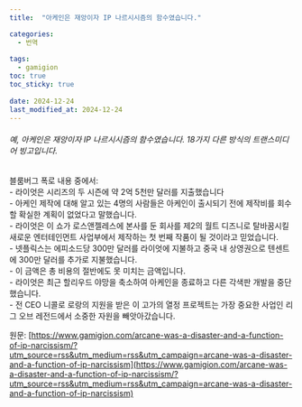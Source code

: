 ```yaml
---
title:  "아케인은 재앙이자 IP 나르시시즘의 함수였습니다."

categories:
  - 번역
  
tags:
  - gamigion
toc: true
toc_sticky: true
 
date: 2024-12-24
last_modified_at: 2024-12-24
---
```

###### 예, 아케인은 재앙이자 IP 나르시시즘의 함수였습니다. 18가지 다른 방식의 트랜스미디어 빙고입니다.

블룸버그 폭로 내용 중에서:  
\- 라이엇은 시리즈의 두 시즌에 약 2억 5천만 달러를 지출했습니다  
\- 아케인 제작에 대해 알고 있는 4명의 사람들은 아케인이 출시되기 전에 제작비를 회수할 확실한 계획이 없었다고 말했습니다.  
\- 라이엇은 이 쇼가 로스앤젤레스에 본사를 둔 회사를 제2의 월트 디즈니로 탈바꿈시킬 새로운 엔터테인먼트 사업부에서 제작하는 첫 번째 작품이 될 것이라고 믿었습니다.  
\- 넷플릭스는 에피소드당 300만 달러를 라이엇에 지불하고 중국 내 상영권으로 텐센트에 300만 달러를 추가로 지불했습니다.  
\- 이 금액은 총 비용의 절반에도 못 미치는 금액입니다.  
\- 라이엇은 최근 할리우드 야망을 축소하여 아케인을 종료하고 다른 각색판 개발을 중단했습니다.  
\- 전 CEO 니콜로 로랑의 지원을 받은 이 고가의 열정 프로젝트는 가장 중요한 사업인 리그 오브 레전드에서 소중한 자원을 빼앗아갔습니다.

원문: [https://www.gamigion.com/arcane-was-a-disaster-and-a-function-of-ip-narcissism/?utm_source=rss&utm_medium=rss&utm_campaign=arcane-was-a-disaster-and-a-function-of-ip-narcissism](https://www.gamigion.com/arcane-was-a-disaster-and-a-function-of-ip-narcissism/?utm_source=rss&utm_medium=rss&utm_campaign=arcane-was-a-disaster-and-a-function-of-ip-narcissism)